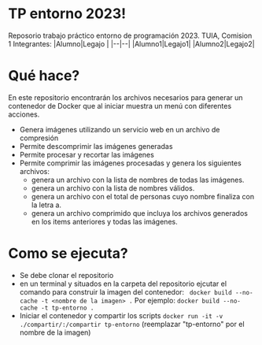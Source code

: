 # TP entorno 2023!

Reposorio trabajo práctico entorno de programación 2023.
TUIA, Comision 1
Integrantes:
|Alumno|Legajo |
|--|--|
|Alumno1|Legajo1|
|Alumno2|Legajo2|

# Qué hace?

En este repositorio encontrarán los archivos necesarios para generar un contenedor de Docker que al iniciar muestra un menú con diferentes acciones.

- Genera imágenes utilizando un servicio web en un archivo de compresión
- Permite descomprimir las imágenes generadas
- Permite procesar y recortar las imágenes
- Permite comprimir las imágenes procesadas y genera los siguientes archivos:
  - genera un archivo con la lista de nombres de todas las imágenes.
  - genera un archivo con la lista de nombres válidos.
  - genera un archivo con el total de personas cuyo nombre finaliza con la letra a.
  - genera un archivo comprimido que incluya los archivos generados en los items anteriores y todas las imágenes.

# Como se ejecuta?

- Se debe clonar el repositorio
- en un terminal y situados en la carpeta del repositorio ejcutar el comando para construir la imagen del contenedor:
  ` docker build --no-cache -t <nombre de la imagen> .`
  Por ejemplo: `docker build --no-cache -t tp-entorno .`
- Iniciar el contenedor y compartir los scripts
  `docker run -it -v ./compartir/:/compartir tp-entorno` (reemplazar "tp-entorno" por el nombre de la imagen)
